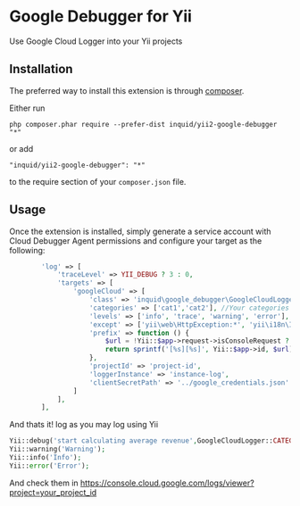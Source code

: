 Google Debugger for Yii
=======================
Use Google Cloud Logger into your Yii projects

Installation
------------

The preferred way to install this extension is through [composer](http://getcomposer.org/download/).

Either run

```
php composer.phar require --prefer-dist inquid/yii2-google-debugger "*"
```

or add

```
"inquid/yii2-google-debugger": "*"
```

to the require section of your `composer.json` file.


Usage
-----

Once the extension is installed, simply generate a service account with Cloud Debugger Agent permissions and configure your target as the following:

```php
        'log' => [
            'traceLevel' => YII_DEBUG ? 3 : 0,
            'targets' => [
                'googleCloud' => [
                    'class' => 'inquid\google_debugger\GoogleCloudLogger',
                    'categories' => ['cat1','cat2'], //Your categories to log
                    'levels' => ['info', 'trace', 'warning', 'error'],
                    'except' => ['yii\web\HttpException:*', 'yii\i18n\I18N\*'],
                    'prefix' => function () {
                        $url = !Yii::$app->request->isConsoleRequest ? Yii::$app->request->getUrl() : null;
                        return sprintf('[%s][%s]', Yii::$app->id, $url);
                    },
                    'projectId' => 'project-id',
                    'loggerInstance' => 'instance-log',
                    'clientSecretPath' => '../google_credentials.json' //path to your service account credentials
                ]
            ],
        ],
```

And thats it! log as you may log using Yii
```php
Yii::debug('start calculating average revenue',GoogleCloudLogger::CATEGORY);
Yii::warning('Warning');
Yii::info('Info');
Yii::error('Error');
```

And check them in https://console.cloud.google.com/logs/viewer?project=your_project_id

